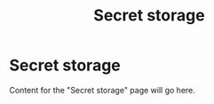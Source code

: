 ﻿---
title: "Secret storage"
---

# Secret storage

Content for the "Secret storage" page will go here.

